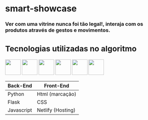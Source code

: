 # smart-showcase

<h3>Ver com uma vitrine nunca foi tão legal!, interaja com os produtos através de gestos e movimentos.<h3>

<div id="tecnologias">
  <h2>Tecnologias utilizadas no algoritmo</h2>
  <img src="https://upload.wikimedia.org/wikipedia/commons/thumb/c/c3/Python-logo-notext.svg/1200px-Python-logo-notext.svg.png" height=50px>
  <img src="https://upload.wikimedia.org/wikipedia/commons/thumb/3/32/OpenCV_Logo_with_text_svg_version.svg/1200px-OpenCV_Logo_with_text_svg_version.svg.png"       height=50px>
  <img src="https://upload.wikimedia.org/wikipedia/commons/thumb/3/3c/Flask_logo.svg/1200px-Flask_logo.svg.png" height=50px>
  <img src="https://upload.wikimedia.org/wikipedia/commons/thumb/9/99/Unofficial_JavaScript_logo_2.svg/800px-Unofficial_JavaScript_logo_2.svg.png" height=50px>
  <img src="https://www.alura.com.br/artigos/assets/html-css-js/imagem-1.png" height=50px>
  <img src="https://diegomariano.com/wp-content/uploads/2020/08/logo-2582747_640-e1597771254582.png" height=50px>
  

  Back-End   | Front-End
  --------- | ------
  Python | Html (marcação)
  Flask | CSS
  Javascript | Netlify (Hosting)

</div>
